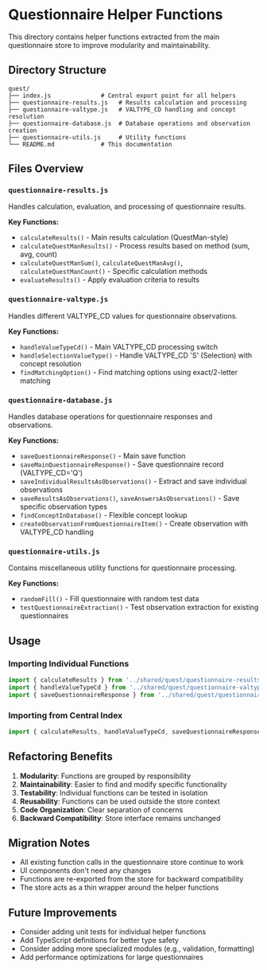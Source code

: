 # Questionnaire Helper Functions

This directory contains helper functions extracted from the main questionnaire store to improve modularity and maintainability.

## Directory Structure

```
quest/
├── index.js              # Central export point for all helpers
├── questionnaire-results.js   # Results calculation and processing
├── questionnaire-valtype.js   # VALTYPE_CD handling and concept resolution
├── questionnaire-database.js  # Database operations and observation creation
├── questionnaire-utils.js     # Utility functions
└── README.md             # This documentation
```

## Files Overview

### `questionnaire-results.js`

Handles calculation, evaluation, and processing of questionnaire results.

**Key Functions:**

- `calculateResults()` - Main results calculation (QuestMan-style)
- `calculateQuestManResults()` - Process results based on method (sum, avg, count)
- `calculateQuestManSum()`, `calculateQuestManAvg()`, `calculateQuestManCount()` - Specific calculation methods
- `evaluateResults()` - Apply evaluation criteria to results

### `questionnaire-valtype.js`

Handles different VALTYPE_CD values for questionnaire observations.

**Key Functions:**

- `handleValueTypeCd()` - Main VALTYPE_CD processing switch
- `handleSelectionValueType()` - Handle VALTYPE_CD 'S' (Selection) with concept resolution
- `findMatchingOption()` - Find matching options using exact/2-letter matching

### `questionnaire-database.js`

Handles database operations for questionnaire responses and observations.

**Key Functions:**

- `saveQuestionnaireResponse()` - Main save function
- `saveMainQuestionnaireResponse()` - Save questionnaire record (VALTYPE_CD='Q')
- `saveIndividualResultsAsObservations()` - Extract and save individual observations
- `saveResultsAsObservations()`, `saveAnswersAsObservations()` - Save specific observation types
- `findConceptInDatabase()` - Flexible concept lookup
- `createObservationFromQuestionnaireItem()` - Create observation with VALTYPE_CD handling

### `questionnaire-utils.js`

Contains miscellaneous utility functions for questionnaire processing.

**Key Functions:**

- `randomFill()` - Fill questionnaire with random test data
- `testQuestionnaireExtraction()` - Test observation extraction for existing questionnaires

## Usage

### Importing Individual Functions

```javascript
import { calculateResults } from '../shared/quest/questionnaire-results.js'
import { handleValueTypeCd } from '../shared/quest/questionnaire-valtype.js'
import { saveQuestionnaireResponse } from '../shared/quest/questionnaire-database.js'
```

### Importing from Central Index

```javascript
import { calculateResults, handleValueTypeCd, saveQuestionnaireResponse, randomFill } from '../shared/quest/index.js'
```

## Refactoring Benefits

1. **Modularity**: Functions are grouped by responsibility
2. **Maintainability**: Easier to find and modify specific functionality
3. **Testability**: Individual functions can be tested in isolation
4. **Reusability**: Functions can be used outside the store context
5. **Code Organization**: Clear separation of concerns
6. **Backward Compatibility**: Store interface remains unchanged

## Migration Notes

- All existing function calls in the questionnaire store continue to work
- UI components don't need any changes
- Functions are re-exported from the store for backward compatibility
- The store acts as a thin wrapper around the helper functions

## Future Improvements

- Consider adding unit tests for individual helper functions
- Add TypeScript definitions for better type safety
- Consider adding more specialized modules (e.g., validation, formatting)
- Add performance optimizations for large questionnaires
